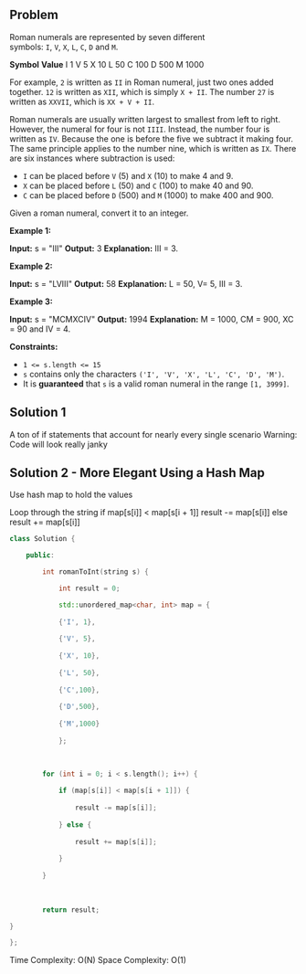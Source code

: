 ## Problem
Roman numerals are represented by seven different symbols: `I`, `V`, `X`, `L`, `C`, `D` and `M`.

**Symbol**       **Value**
I             1
V             5
X             10
L             50
C             100
D             500
M             1000

For example, `2` is written as `II` in Roman numeral, just two ones added together. `12` is written as `XII`, which is simply `X + II`. The number `27` is written as `XXVII`, which is `XX + V + II`.

Roman numerals are usually written largest to smallest from left to right. However, the numeral for four is not `IIII`. Instead, the number four is written as `IV`. Because the one is before the five we subtract it making four. The same principle applies to the number nine, which is written as `IX`. There are six instances where subtraction is used:

- `I` can be placed before `V` (5) and `X` (10) to make 4 and 9. 
- `X` can be placed before `L` (50) and `C` (100) to make 40 and 90. 
- `C` can be placed before `D` (500) and `M` (1000) to make 400 and 900.

Given a roman numeral, convert it to an integer.

**Example 1:**

**Input:** s = "III"
**Output:** 3
**Explanation:** III = 3.

**Example 2:**

**Input:** s = "LVIII"
**Output:** 58
**Explanation:** L = 50, V= 5, III = 3.

**Example 3:**

**Input:** s = "MCMXCIV"
**Output:** 1994
**Explanation:** M = 1000, CM = 900, XC = 90 and IV = 4.

**Constraints:**

- `1 <= s.length <= 15`
- `s` contains only the characters `('I', 'V', 'X', 'L', 'C', 'D', 'M')`.
- It is **guaranteed** that `s` is a valid roman numeral in the range `[1, 3999]`.


## Solution 1
A ton of if statements that account for nearly every single scenario
Warning: Code will look really janky

## Solution 2 - More Elegant Using a Hash Map

Use hash map to hold the values

Loop through the string
if map[s[i]] < map[s[i + 1]]
	result -= map[s[i]]
else
	result += map[s[i]]

```C++
class Solution {

	public:

		int romanToInt(string s) {

			int result = 0;

			std::unordered_map<char, int> map = {
			
			{'I', 1},
			
			{'V', 5},
			
			{'X', 10},
			
			{'L', 50},
			
			{'C',100},
			
			{'D',500},
			
			{'M',1000}
			
			};

  

		for (int i = 0; i < s.length(); i++) {
		
			if (map[s[i]] < map[s[i + 1]]) {
			
				result -= map[s[i]];
			
			} else {
			
				result += map[s[i]];
			
			}
			
		}
		
		  
		
		return result;

}

};
```

Time Complexity: O(N)
Space Complexity: O(1)
